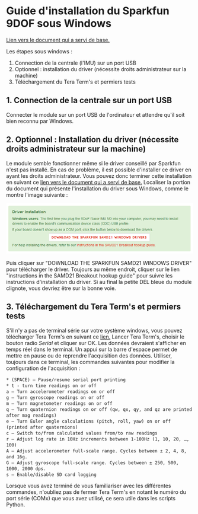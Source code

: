 # Guide d'installation du Sparkfun 9DOF sous Windows

[Lien vers le document qui a servi de base.](https://learn.sparkfun.com/tutorials/9dof-razor-imu-m0-hookup-guide?_ga=2.99420060.326620079.1517431239-364404356.1517431239)

Les étapes sous windows :

1. Connection de la centrale (l'IMU) sur un port USB
2. Optionnel : installation du driver (nécessite droits administrateur sur la machine)
3. Téléchargement du Tera Term's et permiers tests

## 1. Connection de la centrale sur un port USB
Connecter le module sur un port USB de l'ordinateur et attendre qu'il soit bien reconnu par Windows.

## 2. Optionnel : Installation du driver (nécessite droits administrateur sur la machine)
Le module semble fonctionner même si le driver conseillé par Sparkfun n'est pas installé. En cas de problème, il est possible d'installer ce driver en ayant les droits administrateur. Vous pouvez donc terminer cette installation en suivant ce [lien vers le document qui a servi de base.](https://learn.sparkfun.com/tutorials/9dof-razor-imu-m0-hookup-guide?_ga=2.99420060.326620079.1517431239-364404356.1517431239) Localiser la portion du document qui présente l'installation du driver sous Windows, comme le montre l'image suivante :

![Windows driver](WindowsDriver.PNG)

Puis cliquer sur "DOWNLOAD THE SPARKFUN SAMD21 WINDOWS DRIVER" pour télécharger le driver. Toujours au même endroit, cliquer sur le lien "instructions in the SAMD21 Breakout hookup guide" pour suivre les instructions d'installation du driver. Si au final la petite DEL bleue du module clignote, vous devriez être sur la bonne voie.

## 3. Téléchargement du Tera Term's et permiers tests
S'il n'y a pas de terminal série sur votre système windows, vous pouvez télécharger Tera Term's en suivant ce [lien.](https://osdn.net/projects/ttssh2/downloads/68719/teraterm-4.97.exe/) Lancer Tera Term's, choisir le bouton radio *Serial* et cliquer sur OK. Les données devraient s'afficher en temps réel dans le terminal. Un appui sur la barre d'espace permet de mettre en pause ou de reprendre l'acquisition des données. Utiliser, toujours dans ce terminal, les commandes suivantes pour modifier la configuration de l'acquisition :

    * (SPACE) – Pause/resume serial port printing
    * t - turn time readings on or off
    a – Turn accelerometer readings on or off
    g – Turn gyroscope readings on or off
    m – Turn magnetometer readings on or off
    q – Turn quaternion readings on or off (qw, qx, qy, and qz are printed after mag readings)
    e – Turn Euler angle calculations (pitch, roll, yaw) on or off (printed after quaternions)
    c – Switch to/from calculated values from/to raw readings
    r – Adjust log rate in 10Hz increments between 1-100Hz (1, 10, 20, …, 100)
    A – Adjust accelerometer full-scale range. Cycles between ± 2, 4, 8, and 16g.
    G – Adjust gyroscope full-scale range. Cycles between ± 250, 500, 1000, 2000 dps.
    s – Enable/disable SD card logging

Lorsque vous avez terminé de vous familiariser avec les différentes commandes, n'oubliez pas de fermer Tera Term's en notant le numéro du port série (COMx) que vous avez utilisé, ce sera utile dans les scripts Python.

